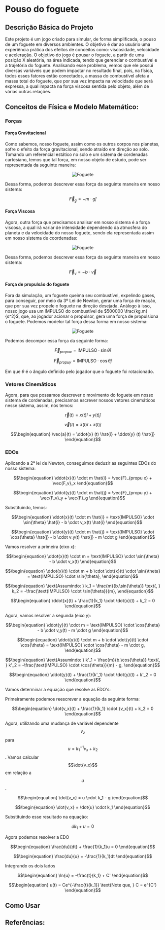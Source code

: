 # Pouso do foguete

## Descrição Básica do Projeto
Este projeto é um jogo criado para simular, de forma simplificada, o pouso de um foguete em diversos ambientes. O objetivo
é dar ao usuário uma experiência prática dos efeitos de conceitos como: viscosidade, velocidade e aceleração.
O objetivo do jogo é pousar o foguete, a partir de uma posição X aleatória, na área indicada, tendo que gerenciar o
combustível e a trajetória do foguete.
Analisando esse problema, vemos que ele possúi diversas variáveis que podem impactar no resultado final, pois, na
física, todos esses fatores estão conectados, a massa do combustível afeta a massa total do foguete, que por sua vez impacta
na velocidade que será expressa, a qual impacta na força viscosa sentida pelo objeto, além de várias outras relações.

## Conceitos de Física e Modelo Matemático:
### Forças
#### Força Gravitacional
Como sabemos, nosso foguete, assim como os outros corpos nos planetas, sofre o efeito da força gravitacional, sendo atraído
em direção ao solo.
Tomando um referencial estático no solo e um sistema de cordenadas cartesiano, temos que tal força, em nosso objeto de estudo,
pode ser representada da seguinte maneira:
<p align="center">
    <img alt="Foguete" src="/images/foguete_gravidade.png">
</p>
Dessa forma, podemos descrever essa força da seguinte maneira em nosso sistema:

$$\begin{equation}
\vec{F}_g = - m \cdot g  \hat{j}
\end{equation}$$

#### Força Viscosa
Agora, outra força que precisamos analisar em nosso sistema é a força viscosa, a qual irá variar de intensidade dependendo da
atmosfera do planeta e da velocidade do nosso foguete, sendo ela representada assim em nosso sistema de coordenadas:
<p align="center">
    <img alt="Foguete" src="/images/foguete_viscosidade.png">
</p>
Dessa forma, podemos descrever essa força da seguinte maneira em nosso sistema:

$$\begin{equation}
\vec{F}_v = - b \cdot \vec{v}
\end{equation}$$

#### Força de propulsão do foguete
Fora da simulação, um foguete queima seu combustível, expelindo gases, para conseguir, por meio da 3º Lei de Newton, gerar uma
força de reação, que por sua vez propele o foguete na direção desejada.
Análogo à isso, nosso jogo usa um IMPULSO do combustível de $500000 \frac{kg.m}{s^2}$, que, ao jogador acionar o propulsor,
gera uma força de propulsiona o foguete.
Podemos modelor tal força dessa forma em nosso sistema:
<p align="center">
    <img alt="Foguete" src="/images/foguete_propu.png">
</p>
Podemos decompor essa força da seguinte forma:

$$\begin{equation}
\vec{F}_{propu x} = \text{IMPULSO} \cdot \sin{\theta} \hat{i}
\end{equation}$$

$$\begin{equation}
\vec{F}_{propu y} = \text{IMPULSO} \cdot \cos{\theta} \hat{j}
\end{equation}$$

Em que $\theta$ é o ângulo definido pelo jogador que o foguete foi rotacionado.

### Vetores Cinemâticos
Agora, para que possamos descrever o movimento do foguete em nosso sistema de cordenadas, precisamos escrever nossos vetores
cinemáticos nesse sistema, assim, nós temos:

$$\begin{equation}
\vec{r}(t) =  x(t)\hat{i} + y(t)\hat{j}
\end{equation}$$

$$\begin{equation}
\vec{v}(t) =  \dot{x} (t) \hat{i} + \dot{x} (t) \hat{j}
\end{equation}$$

$$\begin{equation}
\vec{a}(t) = \ddot{x} (t) \hat{i} + \ddot{y} (t) \hat{j}
\end{equation}$$

### EDOs
Aplicando a 2ª lei de Newton, conseguimos deduzir as seguintes EDOs do nosso sistema:

$$\begin{equation}
\ddot{x}(t) \cdot m \hat{i} = \vec{F}_{propu x} + \vec{F_v}_x
\end{equation}$$

$$\begin{equation}
\ddot{y}(t) \cdot m \hat{j} = \vec{F}_{propu y} + \vec{F_v}_y + \vec{F}_g
\end{equation}$$

Substituindo, temos:

$$\begin{equation}
\ddot{x}(t) \cdot m \hat{i} = \text{IMPULSO} \cdot \sin{\theta} \hat{i} - b \cdot v_x(t) \hat{i}
\end{equation}$$

$$\begin{equation}
\ddot{y}(t) \cdot m \hat{j} = \text{IMPULSO} \cdot \cos{\theta} \hat{j} - b \cdot v_y(t) \hat{j} - m \cdot g
\end{equation}$$

Vamos resolver a primeira (eixo x):

$$\begin{equation}
\ddot{x}(t) \cdot m = \text{IMPULSO} \cdot \sin{\theta} - b \cdot v_x(t)
\end{equation}$$

$$\begin{equation}
\ddot{x}(t) \cdot m + b \cdot \dot{x}(t) \cdot \sin{\theta} = \text{IMPULSO} \cdot \sin{\theta},
\end{equation}$$

$$\begin{equation}
\text{Assumindo: } k_1 = \frac{m}{b.\sin{\theta}} \text{, } k_2 = -\frac{\text{IMPULSO} \cdot \sin{\theta}}{m},
\end{equation}$$

$$\begin{equation}
\ddot{x}(t) + \frac{1}{k_1} \cdot \dot{x}(t) + k_2 = 0
\end{equation}$$

Agora, vamos resolver a segunda (eixo y):

$$\begin{equation}
\ddot{y}(t) \cdot m = \text{IMPULSO} \cdot \cos{\theta} - b \cdot v_y(t) - m \cdot g
\end{equation}$$

$$\begin{equation}
\ddot{y}(t) \cdot m + b \cdot \dot{y}(t) \cdot \cos{\theta} = \text{IMPULSO} \cdot \cos{\theta} - m \cdot g,
\end{equation}$$

$$\begin{equation}
\text{Assumindo: } k'_1 = \frac{m}{b.\cos{\theta}} \text{, } k'_2 = -\frac{\text{IMPULSO} \cdot \cos{\theta}}{m} - g,
\end{equation}$$

$$\begin{equation}
\ddot{y}(t) + \frac{1}{k'_1} \cdot \dot{y}(t) +  k'_2 = 0
\end{equation}$$

Vamos determinar a equação que resolve as EDO's:

Primeiramente podemos reescrever a equação da seguinte forma:

$$\begin{equation}
\dot{v_x}(t) + \frac{1}{k_1} \cdot {v_x}(t) + k_2 = 0
\end{equation}$$

Agora, utilizando uma mudança de variável dependente $$v_z$$ para $$u = k_1^{-1}v_x + k_2$$. Vamos calcular $$\dot{v_x}$$ em relação a $$u$$. 

$$\begin{equation}
\dot{v_x} = u \cdot k_1 - g 
\end{equation}$$

$$\begin{equation}
\dot{v_x} = \dot{u} \cdot k_1 
\end{equation}$$

Substituindo esse resultado na equação:

$$\begin{equation}
\dot{u}k_1 + u = 0 
\end{equation}$$

Agora podemos resolver a EDO

$$\begin{equation}
\frac{du}{dt} + \frac{1}{k_1}u = 0 
\end{equation}$$

$$\begin{equation}
\frac{du}{u} = -\frac{1}{k_1}dt 
\end{equation}$$

Integrando os dois lados

$$\begin{equation}
\ln{u} = -\frac{t}{k_1} + C' 
\end{equation}$$

$$\begin{equation}
u(t) = Ce^{-\frac{t}{k_1}} \text{Note que, } C = e^{C'} 
\end{equation}$$



## Como Usar


## Referências:

